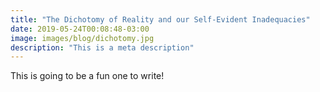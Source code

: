 ```yaml
---
title: "The Dichotomy of Reality and our Self-Evident Inadequacies"
date: 2019-05-24T00:08:48-03:00
image: images/blog/dichotomy.jpg
description: "This is a meta description"
---
```

This is going to be a fun one to write!
